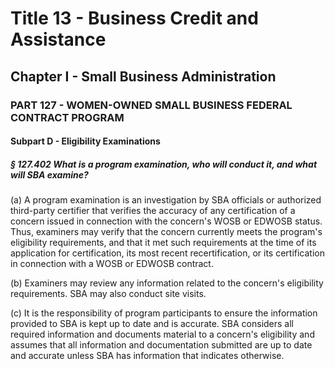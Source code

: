 
# Title 13 - Business Credit and Assistance
## Chapter I - Small Business Administration
### PART 127 - WOMEN-OWNED SMALL BUSINESS FEDERAL CONTRACT PROGRAM
#### Subpart D - Eligibility Examinations
##### § 127.402 What is a program examination, who will conduct it, and what will SBA examine?

(a) A program examination is an investigation by SBA officials or authorized third-party certifier that verifies the accuracy of any certification of a concern issued in connection with the concern's WOSB or EDWOSB status. Thus, examiners may verify that the concern currently meets the program's eligibility requirements, and that it met such requirements at the time of its application for certification, its most recent recertification, or its certification in connection with a WOSB or EDWOSB contract.

(b) Examiners may review any information related to the concern's eligibility requirements. SBA may also conduct site visits.

(c) It is the responsibility of program participants to ensure the information provided to SBA is kept up to date and is accurate. SBA considers all required information and documents material to a concern's eligibility and assumes that all information and documentation submitted are up to date and accurate unless SBA has information that indicates otherwise.
